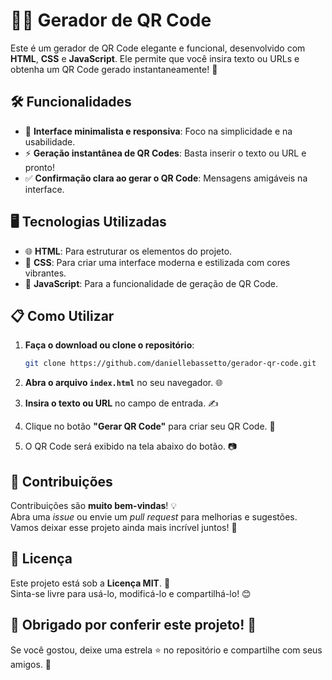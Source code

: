 # 🎨✨ Gerador de QR Code

Este é um gerador de QR Code elegante e funcional, desenvolvido com **HTML**, **CSS** e **JavaScript**. Ele permite que você insira texto ou URLs e obtenha um QR Code gerado instantaneamente! 🚀

## 🛠️ Funcionalidades

- 🎯 **Interface minimalista e responsiva**: Foco na simplicidade e na usabilidade.
- ⚡ **Geração instantânea de QR Codes**: Basta inserir o texto ou URL e pronto!
- ✅ **Confirmação clara ao gerar o QR Code**: Mensagens amigáveis na interface.

## 🖥️ Tecnologias Utilizadas

- 🌐 **HTML**: Para estruturar os elementos do projeto.
- 🎨 **CSS**: Para criar uma interface moderna e estilizada com cores vibrantes.
- 🧠 **JavaScript**: Para a funcionalidade de geração de QR Code.

## 📋 Como Utilizar

1. **Faça o download ou clone o repositório**:  
   ```bash
   git clone https://github.com/daniellebassetto/gerador-qr-code.git
   ```

2. **Abra o arquivo `index.html`** no seu navegador. 🌐

3. **Insira o texto ou URL** no campo de entrada. ✍️

4. Clique no botão **"Gerar QR Code"** para criar seu QR Code. 🎉

5. O QR Code será exibido na tela abaixo do botão. 📷

## 🤝 Contribuições

Contribuições são **muito bem-vindas**! 💡  
Abra uma *issue* ou envie um *pull request* para melhorias e sugestões. Vamos deixar esse projeto ainda mais incrível juntos! 🎉

## 📜 Licença

Este projeto está sob a **Licença MIT**. 📝  
Sinta-se livre para usá-lo, modificá-lo e compartilhá-lo! 😊

## 🌟 Obrigado por conferir este projeto! 🌟  
Se você gostou, deixe uma estrela ⭐ no repositório e compartilhe com seus amigos. 🚀
